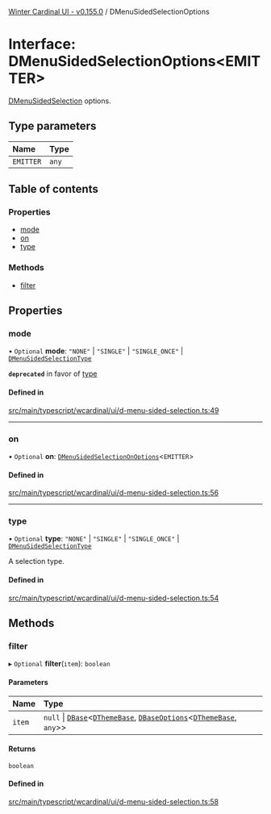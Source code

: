 [Winter Cardinal UI - v0.155.0](../index.md) / DMenuSidedSelectionOptions

# Interface: DMenuSidedSelectionOptions<EMITTER\>

[DMenuSidedSelection](../classes/DMenuSidedSelection.md) options.

## Type parameters

| Name | Type |
| :------ | :------ |
| `EMITTER` | `any` |

## Table of contents

### Properties

- [mode](DMenuSidedSelectionOptions.md#mode)
- [on](DMenuSidedSelectionOptions.md#on)
- [type](DMenuSidedSelectionOptions.md#type)

### Methods

- [filter](DMenuSidedSelectionOptions.md#filter)

## Properties

### mode

• `Optional` **mode**: ``"NONE"`` \| ``"SINGLE"`` \| ``"SINGLE_ONCE"`` \| [`DMenuSidedSelectionType`](../index.md#dmenusidedselectiontype)

**`deprecated`** in favor of [type](DMenuSidedSelectionOptions.md#type)

#### Defined in

[src/main/typescript/wcardinal/ui/d-menu-sided-selection.ts:49](https://github.com/winter-cardinal/winter-cardinal-ui/blob/v0.155.0/src/main/typescript/wcardinal/ui/d-menu-sided-selection.ts#L49)

___

### on

• `Optional` **on**: [`DMenuSidedSelectionOnOptions`](DMenuSidedSelectionOnOptions.md)<`EMITTER`\>

#### Defined in

[src/main/typescript/wcardinal/ui/d-menu-sided-selection.ts:56](https://github.com/winter-cardinal/winter-cardinal-ui/blob/v0.155.0/src/main/typescript/wcardinal/ui/d-menu-sided-selection.ts#L56)

___

### type

• `Optional` **type**: ``"NONE"`` \| ``"SINGLE"`` \| ``"SINGLE_ONCE"`` \| [`DMenuSidedSelectionType`](../index.md#dmenusidedselectiontype)

A selection type.

#### Defined in

[src/main/typescript/wcardinal/ui/d-menu-sided-selection.ts:54](https://github.com/winter-cardinal/winter-cardinal-ui/blob/v0.155.0/src/main/typescript/wcardinal/ui/d-menu-sided-selection.ts#L54)

## Methods

### filter

▸ `Optional` **filter**(`item`): `boolean`

#### Parameters

| Name | Type |
| :------ | :------ |
| `item` | ``null`` \| [`DBase`](../classes/DBase.md)<[`DThemeBase`](DThemeBase.md), [`DBaseOptions`](DBaseOptions.md)<[`DThemeBase`](DThemeBase.md), `any`\>\> |

#### Returns

`boolean`

#### Defined in

[src/main/typescript/wcardinal/ui/d-menu-sided-selection.ts:58](https://github.com/winter-cardinal/winter-cardinal-ui/blob/v0.155.0/src/main/typescript/wcardinal/ui/d-menu-sided-selection.ts#L58)
